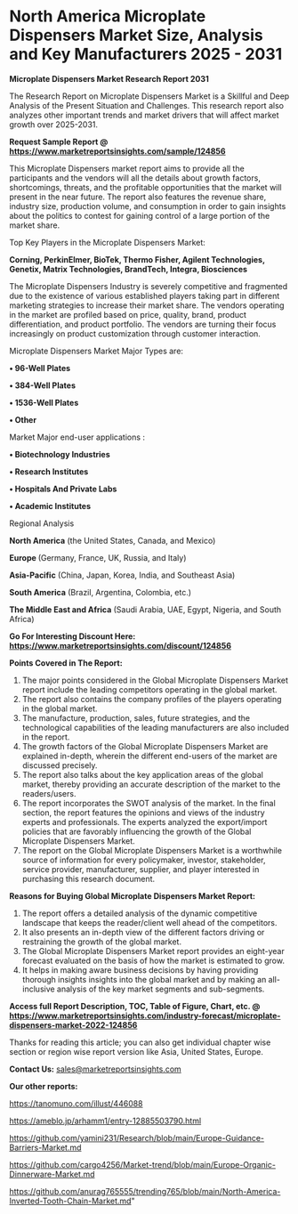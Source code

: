 # North America Microplate Dispensers Market Size, Analysis and Key Manufacturers 2025 - 2031

<strong>Microplate Dispensers Market Research Report 2031</strong>

The Research Report on Microplate Dispensers Market is a Skillful and Deep Analysis of the Present Situation and Challenges. This research report also analyzes other important trends and market drivers that will affect market growth over 2025-2031.

<strong>Request Sample Report @ <a href=https://www.marketreportsinsights.com/sample/124856>https://www.marketreportsinsights.com/sample/124856</a></strong>

This Microplate Dispensers market report aims to provide all the participants and the vendors will all the details about growth factors, shortcomings, threats, and the profitable opportunities that the market will present in the near future. The report also features the revenue share, industry size, production volume, and consumption in order to gain insights about the politics to contest for gaining control of a large portion of the market share.

Top Key Players in the Microplate Dispensers Market:

<strong>Corning, PerkinElmer, BioTek, Thermo Fisher, Agilent Technologies, Genetix, Matrix Technologies, BrandTech, Integra, Biosciences</strong>

The Microplate Dispensers Industry is severely competitive and fragmented due to the existence of various established players taking part in different marketing strategies to increase their market share. The vendors operating in the market are profiled based on price, quality, brand, product differentiation, and product portfolio. The vendors are turning their focus increasingly on product customization through customer interaction.

Microplate Dispensers Market Major Types are:

<strong>• 96-Well Plates

• 384-Well Plates

• 1536-Well Plates

• Other</strong>

Market Major end-user applications :

<strong>• Biotechnology Industries

• Research Institutes

• Hospitals And Private Labs

• Academic Institutes</strong>

Regional Analysis

</u><strong><b>North America</b></strong> (the United States, Canada, and Mexico)

<strong><b>Europe </b></strong>(Germany, France, UK, Russia, and Italy)

<strong><b>Asia-Pacific</b></strong> (China, Japan, Korea, India, and Southeast Asia)

<strong><b>South America</b></strong> (Brazil, Argentina, Colombia, etc.)

<strong><b>The Middle East and Africa</b></strong> (Saudi Arabia, UAE, Egypt, Nigeria, and South Africa)

<strong>Go For Interesting Discount Here: <a href=https://www.marketreportsinsights.com/discount/124856>https://www.marketreportsinsights.com/discount/124856</a></strong>

<strong>Points Covered in The Report:</strong>
<ol>
  <li>The major points considered in the Global Microplate Dispensers Market report include the leading competitors operating in the global market.</li>
  <li>The report also contains the company profiles of the players operating in the global market.</li>
  <li>The manufacture, production, sales, future strategies, and the technological capabilities of the leading manufacturers are also included in the report.</li>
  <li>The growth factors of the Global Microplate Dispensers Market are explained in-depth, wherein the different end-users of the market are discussed precisely.</li>
  <li>The report also talks about the key application areas of the global market, thereby providing an accurate description of the market to the readers/users.</li>
  <li>The report incorporates the SWOT analysis of the market. In the final section, the report features the opinions and views of the industry experts and professionals. The experts analyzed the export/import policies that are favorably influencing the growth of the Global Microplate Dispensers Market.</li>
  <li>The report on the Global Microplate Dispensers Market is a worthwhile source of information for every policymaker, investor, stakeholder, service provider, manufacturer, supplier, and player interested in purchasing this research document.</li>
</ol>
<strong>Reasons for Buying Global Microplate Dispensers Market Report:</strong>

<ol>
  <li>The report offers a detailed analysis of the dynamic competitive landscape that keeps the reader/client well ahead of the competitors.</li>
  <li>It also presents an in-depth view of the different factors driving or restraining the growth of the global market.</li>
  <li>The Global Microplate Dispensers Market report provides an eight-year forecast evaluated on the basis of how the market is estimated to grow.</li>
  <li>It helps in making aware business decisions by having providing thorough insights insights into the global market and by making an all-inclusive analysis of the key market segments and sub-segments.</li>
</ol>
<strong>Access full Report Description, TOC, Table of Figure, Chart, etc. @ <a href=https://www.marketreportsinsights.com/industry-forecast/microplate-dispensers-market-2022-124856>https://www.marketreportsinsights.com/industry-forecast/microplate-dispensers-market-2022-124856</a></strong>


Thanks for reading this article; you can also get individual chapter wise section or region wise report version like Asia, United States, Europe.

<strong>Contact Us:</strong>
sales@marketreportsinsights.com

<strong>Our other reports:</strong>

<a href=https://tanomuno.com/illust/446088>https://tanomuno.com/illust/446088</a>

<a href=https://ameblo.jp/arhamm1/entry-12885503790.html>https://ameblo.jp/arhamm1/entry-12885503790.html</a>

<a href=https://github.com/yamini231/Research/blob/main/Europe-Guidance-Barriers-Market.md>https://github.com/yamini231/Research/blob/main/Europe-Guidance-Barriers-Market.md</a>

<a href=https://github.com/cargo4256/Market-trend/blob/main/Europe-Organic-Dinnerware-Market.md>https://github.com/cargo4256/Market-trend/blob/main/Europe-Organic-Dinnerware-Market.md</a>

<a href=https://github.com/anurag765555/trending765/blob/main/North-America-Inverted-Tooth-Chain-Market.md>https://github.com/anurag765555/trending765/blob/main/North-America-Inverted-Tooth-Chain-Market.md</a>"
